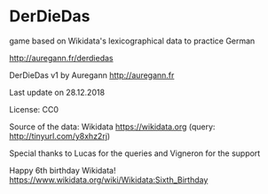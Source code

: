 # DerDieDas
game based on Wikidata's lexicographical data to practice German

http://auregann.fr/derdiedas

DerDieDas v1 by Auregann http://auregann.fr

Last update on 28.12.2018

License: CC0

Source of the data: Wikidata https://wikidata.org  (query: http://tinyurl.com/y8xhz2rj)

Special thanks to Lucas for the queries and Vigneron for the support

Happy 6th birthday Wikidata! https://www.wikidata.org/wiki/Wikidata:Sixth_Birthday
		
